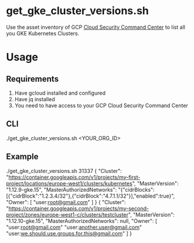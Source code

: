 # get_gke_cluster_versions.sh

Use the asset inventory of GCP [Cloud Security Command Center](https://cloud.google.com/security-command-center/) to list all you GKE Kubernetes Clusters.

# Usage

## Requirements
1. Have gcloud installed and configured
2. Have jq installed
3. You need to have access to your GCP Cloud Security Command Center

## CLI

./get_gke_cluster_versions.sh <YOUR_ORG_ID>

## Example

./get_gke_cluster_versions.sh 31337
{
  "Cluster": "https://container.googleapis.com/v1/projects/my-first-project/locations/europe-west1/clusters/kubernetes",
  "MasterVersion": "1.12.9-gke.15",
  "MasterAuthorizedNetworks": "{\"cidrBlocks\":[{\"cidrBlock\":\"1.2.3.4/32\"},{\"cidrBlock\":\"4.7.1.1/32\"}],\"enabled\":true}",
  "Owner": [
    "user:root@gmail.com"
  ]
}
{
  "Cluster": "https://container.googleapis.com/v1/projects/my-second-project/zones/europe-west1-c/clusters/testcluster",
  "MasterVersion": "1.12.10-gke.15",
  "MasterAuthorizedNetworks": null,
  "Owner": [
    "user:root@gmail.com"
    "user:another.user@gmail.com"
    "user:we.should.use.groups.for.this@gmail.com"
  ]
}

